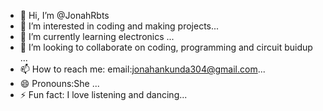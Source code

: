 - 👋 Hi, I’m @JonahRbts
- 👀 I’m interested in coding and making projects...
- 🌱 I’m currently learning electronics ...
- 💞️ I’m looking to collaborate on coding, programming and circuit buidup ...
- 📫 How to reach me: email:jonahankunda304@gmail.com...
- 😄 Pronouns:She ...
- ⚡ Fun fact: I love listening and dancing...

<!---
JonahRbts/JonahRbts is a ✨ special ✨ repository because its `README.md` (this file) appears on your GitHub profile.
You can click the Preview link to take a look at your changes.
--->

